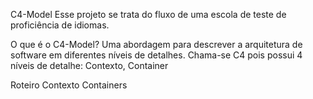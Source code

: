 C4-Model
Esse projeto se trata do fluxo de uma escola de teste de proficiência de idiomas.

O que é o C4-Model?
Uma abordagem para descrever a arquitetura de software em diferentes níveis de detalhes. Chama-se C4 pois possui 4 níveis de detalhe: Contexto, Container

Roteiro
 Contexto
 Containers
